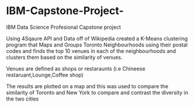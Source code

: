# IBM-Capstone-Project-
IBM Data Science Profesional Capstone project 

Using 4Sqaure API and Data off of Wikipedia created a K-Means clustering program that Maps and Groups Toronto Neighbourhoods using their postal codes and finds the top 10 venues in each of the neighbourhoods and clusters them based on the similarity of venues. 

Venues are defined as shops or restaraunts (i.e Chineese restaruant,Lounge,Coffee shop)

The results are plotted on a map and this was used to compare the similarity of Toronto and New York to compare and contrast the diversity in the two cities 
